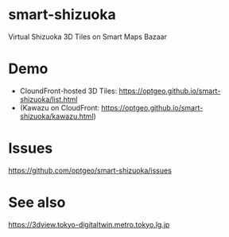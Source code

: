 # smart-shizuoka
Virtual Shizuoka 3D Tiles on Smart Maps Bazaar

# Demo
- CloundFront-hosted 3D Tiles: https://optgeo.github.io/smart-shizuoka/list.html
- (Kawazu on CloudFront: https://optgeo.github.io/smart-shizuoka/kawazu.html)

# Issues
https://github.com/optgeo/smart-shizuoka/issues

# See also
https://3dview.tokyo-digitaltwin.metro.tokyo.lg.jp
